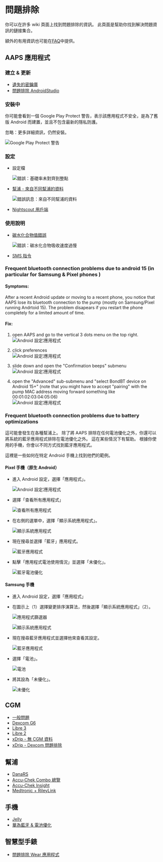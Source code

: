 # 問題排除

你可以在許多 wiki 頁面上找到問題排除的資訊。 此頁面是幫助你找到解決問題資訊的鏈接集合。

額外的有用資訊也可能在[FAQ](../UsefulLinks/FAQ.md)中提供。

## AAPS 應用程式

### 建立 & 更新

* [遺失的密鑰庫](#troubleshooting_androidstudio-lost-keystore)
* [問題排除 AndroidStudio](TroubleshootingAndroidStudio)

### 安裝中

你可能會看到一個 Google Play Protect 警告，表示該應用程式不安全，是為了舊版 Android 而建置，並且不包含最新的隱私防護。

忽略：更多詳細資訊，仍然安裝。

![Google Play Protect 警告](../images/troubleshooting/InstallGPP.png)

### 設定
* 設定檔

  ![錯誤：基礎率未對齊到整點](../images/Screen_DifferentPump.png)

* [幫浦 - 來自不同幫浦的資料](#update30-failure-message-data-from-different-pump)

  ![錯誤訊息：來自不同幫浦的資料](../images/BasalNotAlignedToHours2.png)

* [Nightscout 用戶端](../GettingHelp/TroubleshootingNsClient.md)

### 使用說明
* [碳水化合物值錯誤](#CobCalculation-detection-of-wrong-cob-values)

   ![錯誤：碳水化合物吸收速度過慢](../images/Calculator_SlowCarbAbsorption.png)

* [SMS 指令](#SMSCommands-troubleshooting)

### Frequent bluetooth connection problems due to android 15 (in particular for  Samsung & Pixel phones )

#### Symptoms:
After a recent Android update or moving to a recent phone, you notice that AAPS lose its bluetooth connection to the pump (mostly on Samsung/Pixel running Andrtoid 15). The problem disapears if you restart the phone completely for a limited amount of time.

#### Fix:
1) open AAPS and go to the vertical 3 dots  menu on the top right.\
![Android 設定¦應用程式](../images/troubleshooting/samsung/01_BondBT_20250526.png)

3) click preferences\
![Android 設定¦應用程式](../images/troubleshooting/samsung/02_BondBT_20250526.png)

5) slide down and open the "Confirmation beeps" submenu \
![Android 設定¦應用程式](../images/troubleshooting/samsung/03_BondBT_20250526.png)

7) open the "Advanced"  sub-submenu and "select BondBT device on Android 15+" (note that you might have to accept "pairing" with the pump MAC address moving forward something like 00:01:02:03:04:05:06) \
![Android 設定¦應用程式](../images/troubleshooting/samsung/04_BondBT_20250526.png)





### Frequent bluetooth connection problems due to battery optimizations

這可能會發生在各種幫浦上。 除了將 AAPS 排除在任何電池優化之外，你還可以將系統的藍牙應用程式排除在電池優化之外。 這在某些情況下有幫助。 根據你使用的手機，你會以不同方式找到藍牙應用程式。

這裡是一些如何在特定 Android 手機上找到他們的範例。


#### Pixel 手機（原生 Android）

* 進入 Android 設定，選擇「應用程式」。

  ![Android 設定¦應用程式](../images/troubleshooting/pixel/01_androidsettings.png)

* 選擇「查看所有應用程式」

  ![查看所有應用程式](../images/troubleshooting/pixel/02_apps.png)

* 在右側的選單中，選擇「顯示系統應用程式」。

  ![顯示系統應用程式](../images/troubleshooting/pixel/03_allapps.png)

* 現在搜尋並選擇「藍牙」應用程式。

  ![藍牙應用程式](../images/troubleshooting/pixel/03_bluetooth.png)

* 點擊「應用程式電池使用情況」並選擇「未優化」。

  ![藍牙電池優化](../images/troubleshooting/pixel/04_btunrestricted.png)


#### Samsung 手機

* 進入 Android 設定，選擇「應用程式」

* 在圖示上（1）選擇變更排序演算法，然後選擇「顯示系統應用程式」（2）。

  ![應用程式篩選器](../images/troubleshooting/samsung/Samsung01_Apps.png)

  ![顯示系統應用程式](../images/troubleshooting/samsung/Samsung02_ShowSystemApps.png)

* 現在搜尋藍牙應用程式並選擇他來查看其設定。

  ![藍牙應用程式](../images/troubleshooting/samsung/Samsung03_BtApp.png)

* 選擇「電池」。

  ![電池](../images/troubleshooting/samsung/Samsung04_Battery.png)

* 將其設為「未優化」。

  ![未優化](../images/troubleshooting/samsung/Samsung05_NotOptimized.png)


## CGM

* [一般問題](#general-cgm-troubleshooting)
* [Dexcom G6](#DexcomG6-troubleshooting-g6)
* [Libre 3](#libre3-experiences-and-troubleshooting)
* [Libre 2](#Libre2-experiences-and-troubleshooting)
* [xDrip - 無 CGM 資料](#xdrip-identify-receiver)
* [xDrip - Dexcom 問題排除](#xdrip-troubleshooting-dexcom-g5-g6-and-xdrip)

## 幫浦

* [DanaRS](#DanaRS-Insulin-Pump-dana-rs-specific-errors)
* [Accu-Chek Combo 總覽](../CompatiblePumps/Accu-Chek-Combo-Tips-for-Basic-usage.md)
* [Accu-Chek Insight](#Accu-Chek-Insight-Pump-insight-specific-errors)
* [Medtronic + RileyLink](#MedtronicPump-what-to-do-if-i-loose-connection-to-rileylink-and-or-pump)

## 手機

* [Jelly](../CompatiblePhones/Jelly.md)
* [華為藍牙 & 電池優化](../CompatiblePhones/Huawei.md)

## 智慧型手錶

* [問題排除 Wear 應用程式](#Watchfaces-troubleshooting-the-wear-app)
